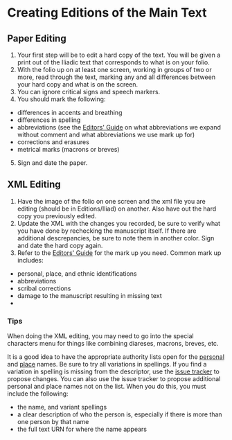 # Creating Editions of the Main Text #

## Paper Editing ##

1. Your first step will be to edit a hard copy of the text. You will be given a print out of the Iliadic text that corresponds to what is on your folio.
2. With the folio up on at least one screen, working in groups of two or more, read through the text, marking any and all differences between your hard copy and what is on the screen.
3. You can ignore critical signs and speech markers.
4. You should mark the following:
  - differences in accents and breathing
  - differences in spelling
  - abbreviations (see the [Editors' Guide](http://homermultitext.github.io/hmt-editors-guide/) on what abbreviations we expand without comment and what abbreviations we use mark up for)
  - corrections and erasures
  - metrical marks (macrons or breves)
5. Sign and date the paper.

## XML Editing ##

1. Have the image of the folio on one screen and the xml file you are editing (should be in Editions/Iliad) on another. Also have out the hard copy you previously edited.
2. Update the XML with the changes you recorded, be sure to verify what you have done by rechecking the manuscript itself. If there are additional descrepancies, be sure to note them in another color. Sign and date the hard copy again.
3. Refer to the [Editors' Guide](http://homermultitext.github.io/hmt-editors-guide/) for the mark up you need. Common mark up includes:
  - personal, place, and ethnic identifications
  - abbreviations
  - scribal corrections
  - damage to the manuscript resulting in missing text
  - 
  
### Tips ###

When doing the XML editing, you may need to go into the special characters menu for things like combining diareses, macrons, breves, etc.

It is a good idea to have the appropriate authority lists open for the [personal](https://github.com/homermultitext/hmt-authlists/blob/master/data/hmtnames.csv) and [place](https://github.com/homermultitext/hmt-authlists/blob/master/data/hmtplaces.csv) names. Be sure to try all variations in spellings. If you find a variation in spelling is missing from the descriptor, use the [issue tracker](https://github.com/homermultitext/hmt-authlists/issues) to propose changes. You can also use the issue tracker to propose additional personal and place names not on the list. When you do this, you must include the following:
  - the name, and variant spellings
  - a clear description of who the person is, especially if there is more than one person by that name
  - the full text URN for where the name appears


